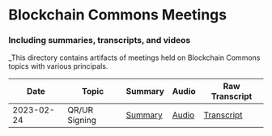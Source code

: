 # Blockchain Commons Meetings
### Including summaries, transcripts, and videos

_This directory contains artifacts of meetings held on Blockchain Commons topics with various principals.

| Date | Topic | Summary | Audio | Raw Transcript |
|------|-------|---------|-------|----------------|
|2023-02-24|QR/UR Signing| [Summary](https://github.com/BlockchainCommons/Gordian-Developer-Community/discussions/103) | [Audio](https://github.com/BlockchainCommons/Gordian-Developer-Community/blob/master/meetings/Gordian%20Developer%20Community%20-%20Meeting%202023-02-024%20on%20Requirements%20Signing%20with%20URs%20(vbr8).mp3) | [Transcript](https://github.com/BlockchainCommons/Gordian-Developer-Community/blob/master/meetings/Gordian%20Developer%20Community%20-%20Meeting%202023-02-024%20on%20Requirements%20Signing%20with%20URs.md) |

